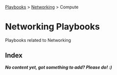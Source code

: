 [Playbooks](../../README.md) > [Networking](../README.md) > Compute
# Networking Playbooks

Playbooks related to Networking

## Index

***No content yet, got something to add? Please do! :)***